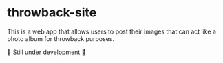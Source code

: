 # throwback-site

This is a web app that allows users to post their images that can act like a photo album for throwback purposes.

🚧 Still under development 🚧
